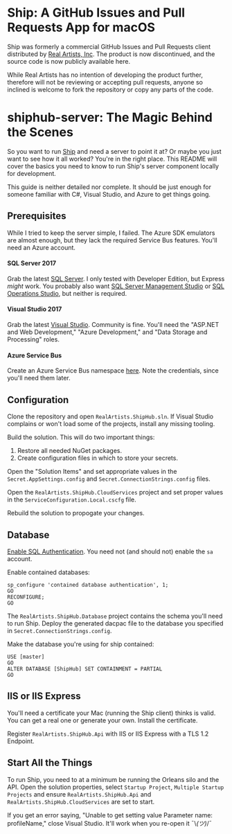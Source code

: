 ﻿#  Ship: A GitHub Issues and Pull Requests App for macOS

Ship was formerly a commercial GitHub Issues and Pull Requests client distributed by [Real Artists, Inc](https://www.realartists.com). The product is now discontinued, and the source code is now publicly available here.

While Real Artists has no intention of developing the product further, therefore will not be reviewing or accepting pull requests, anyone so inclined is welcome to fork the repository or copy any parts of the code.

# shiphub-server: The Magic Behind the Scenes

So you want to run [Ship](https://github.com/realartists/shiphub-cocoa) and need a server to point it at? Or maybe you just want to see how it all worked? You're in the right place. This README will cover the basics you need to know to run Ship's server component locally for development.

This guide is neither detailed nor complete. It should be just enough for someone familiar with C#, Visual Studio, and Azure to get things going.

## Prerequisites

While I tried to keep the server simple, I failed. The Azure SDK emulators are almost enough, but they lack the required Service Bus features. You'll need an Azure account.

#### SQL Server 2017

Grab the latest [SQL Server](https://www.microsoft.com/en-us/sql-server/sql-server-downloads). I only tested with Developer Edition, but Express *might* work. You probably also want [SQL Server Management Studio](https://docs.microsoft.com/en-us/sql/ssms/download-sql-server-management-studio-ssms?view=sql-server-2017) or [SQL Operations Studio](https://docs.microsoft.com/en-us/sql/sql-operations-studio/download?view=sql-server-2017), but neither is required.

#### Visual Studio 2017

Grab the latest [Visual Studio](https://visualstudio.microsoft.com/downloads/). Community is fine. You'll need the "ASP.NET and Web Development," "Azure Development," and "Data Storage and Processing" roles.

#### Azure Service Bus

Create an Azure Service Bus namespace [here](https://portal.azure.com/#create/Microsoft.ServiceBus). Note the credentials, since you'll need them later.

## Configuration

Clone the repository and open `RealArtists.ShipHub.sln`. If Visual Studio complains or won't load some of the projects, install any missing tooling.

Build the solution. This will do two important things:

  1. Restore all needed NuGet packages.
  2. Create configuration files in which to store your secrets.

Open the "Solution Items" and set appropriate values in the `Secret.AppSettings.config` and `Secret.ConnectionStrings.config` files. 

Open the `RealArtists.ShipHub.CloudServices` project and set proper values in the `ServiceConfiguration.Local.cscfg` file.

Rebuild the solution to propogate your changes.

## Database

[Enable SQL Authentication](https://docs.microsoft.com/en-us/sql/database-engine/configure-windows/change-server-authentication-mode?view=sql-server-2017). You need not (and should not) enable the `sa` account.

Enable contained databases:

    sp_configure 'contained database authentication', 1;
    GO
    RECONFIGURE;
    GO

The `RealArtists.ShipHub.Database` project contains the schema you'll need to run Ship. Deploy the generated dacpac file to the database you specified in `Secret.ConnectionStrings.config`.

Make the database you're using for ship contained:

    USE [master]
    GO
    ALTER DATABASE [ShipHub] SET CONTAINMENT = PARTIAL
    GO

## IIS or IIS Express

You'll need a certificate your Mac (running the Ship client) thinks is valid. You can get a real one or generate your own. Install the certificate.

Register `RealArtists.ShipHub.Api` with IIS or IIS Express with a TLS 1.2 Endpoint.

## Start All the Things

To run Ship, you need to at a minimum be running the Orleans silo and the API. Open the solution properties, select `Startup Project`, `Multiple Startup Projects` and ensure `RealArtists.ShipHub.Api` and `RealArtists.ShipHub.CloudServices` are set to start.

If you get an error saying, "Unable to get setting value Parameter name: profileName," close Visual Studio. It'll work when you re-open it ¯\\_(ツ)_/¯
